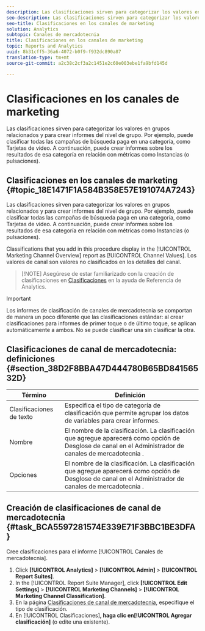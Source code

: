 ```yaml
---
description: Las clasificaciones sirven para categorizar los valores en grupos relacionados y para crear informes del nivel de grupo. Por ejemplo, puede clasificar todas las campañas de búsqueda paga en una categoría, como Tarjetas de vídeo. A continuación, puede crear informes sobre los resultados de esa categoría en relación con métricas como Instancias (o pulsaciones).
seo-description: Las clasificaciones sirven para categorizar los valores en grupos relacionados y para crear informes del nivel de grupo. Por ejemplo, puede clasificar todas las campañas de búsqueda paga en una categoría, como Tarjetas de vídeo. A continuación, puede crear informes sobre los resultados de esa categoría en relación con métricas como Instancias (o pulsaciones).
seo-title: Clasificaciones en los canales de marketing
solution: Analytics
subtopic: Canales de mercadotecnia
title: Clasificaciones en los canales de marketing
topic: Reports and Analytics
uuid: 8b31cff5-36a6-4072-b0f9-f932dc890a87
translation-type: tm+mt
source-git-commit: a2c38c2cf3a2c1451e2c60e003ebe1fa9bfd145d

---
```



# Clasificaciones en los canales de marketing

Las clasificaciones sirven para categorizar los valores en grupos relacionados y para crear informes del nivel de grupo. Por ejemplo, puede clasificar todas las campañas de búsqueda paga en una categoría, como Tarjetas de vídeo. A continuación, puede crear informes sobre los resultados de esa categoría en relación con métricas como Instancias (o pulsaciones).

## Clasificaciones en los canales de marketing {#topic_18E1471F1A584B358E57E191074A7243}

Las clasificaciones sirven para categorizar los valores en grupos relacionados y para crear informes del nivel de grupo. Por ejemplo, puede clasificar todas las campañas de búsqueda paga en una categoría, como Tarjetas de vídeo. A continuación, puede crear informes sobre los resultados de esa categoría en relación con métricas como Instancias (o pulsaciones).

Classifications that you add in this procedure display in the [!UICONTROL Marketing Channel Overview] report as [!UICONTROL Channel Values]. Los valores de canal son valores no clasificados en los detalles del canal.

> [!NOTE] Asegúrese de estar familiarizado con la creación de clasificaciones en [Clasificaciones](https://marketing.adobe.com/resources/help/en_US/reference/classifications.html) en la ayuda de Referencia de Analytics.

>[!IMPORTANT]
>
>Los informes de clasificación de canales de mercadotecnia se comportan de manera un poco diferente que las clasificaciones estándar: al crear clasificaciones para informes de primer toque o de último toque, se aplican automáticamente a ambos. No se puede clasificar una sin clasificar la otra.

## Clasificaciones de canal de mercadotecnia: definiciones {#section_38D2F8BBA47D444780B65BD84156532D}

| Término | Definición |
|--- |--- |
| Clasificaciones de texto | Especifica el tipo de categoría de clasificación que permite agrupar los datos de variables para crear informes. |
| Nombre | El nombre de la clasificación. La clasificación que agregue aparecerá como opción de Desglose de canal en el Administrador de canales de mercadotecnia . |
| Opciones | El nombre de la clasificación. La clasificación que agregue aparecerá como opción de Desglose de canal en el Administrador de canales de mercadotecnia . |

## Creación de clasificaciones de canal de mercadotecnia {#task_BCA5597281574E339E71F3BBC1BE3DFA}

Cree clasificaciones para el informe [!UICONTROL Canales de mercadotecnia].

1. Click **[!UICONTROL Analytics]** &gt; **[!UICONTROL Admin]** &gt; **[!UICONTROL Report Suites]**.
1. In the [!UICONTROL Report Suite Manager], click **[!UICONTROL Edit Settings]** &gt; **[!UICONTROL Marketing Channels]** &gt; **[!UICONTROL Marketing Channel Classification]**.
1. En la página [Clasificaciones de canal de mercadotecnia](../../components/c-marketing-channels/classifictions-mchannel.md#section_38D2F8BBA47D444780B65BD84156532D), especifique el tipo de clasificación.
1. En [!UICONTROL Clasificaciones]**, haga clic en[!UICONTROL Agregar clasificación]** (o edite una existente).
